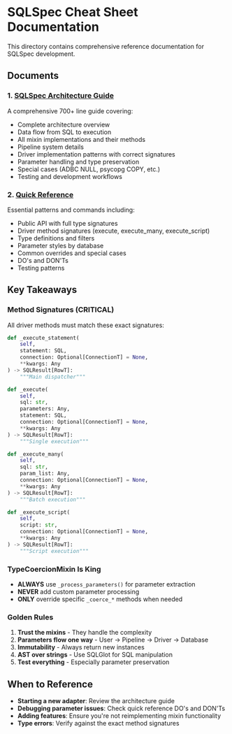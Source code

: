 # SQLSpec Cheat Sheet Documentation

This directory contains comprehensive reference documentation for SQLSpec development.

## Documents

### 1. [SQLSpec Architecture Guide](sqlspec-architecture-guide.md)

A comprehensive 700+ line guide covering:

- Complete architecture overview
- Data flow from SQL to execution
- All mixin implementations and their methods
- Pipeline system details
- Driver implementation patterns with correct signatures
- Parameter handling and type preservation
- Special cases (ADBC NULL, psycopg COPY, etc.)
- Testing and development workflows

### 2. [Quick Reference](quick-reference.md)

Essential patterns and commands including:

- Public API with full type signatures
- Driver method signatures (execute, execute_many, execute_script)
- Type definitions and filters
- Parameter styles by database
- Common overrides and special cases
- DO's and DON'Ts
- Testing patterns

## Key Takeaways

### Method Signatures (CRITICAL)

All driver methods must match these exact signatures:

```python
def _execute_statement(
    self,
    statement: SQL,
    connection: Optional[ConnectionT] = None,
    **kwargs: Any
) -> SQLResult[RowT]:
    """Main dispatcher"""

def _execute(
    self,
    sql: str,
    parameters: Any,
    statement: SQL,
    connection: Optional[ConnectionT] = None,
    **kwargs: Any
) -> SQLResult[RowT]:
    """Single execution"""

def _execute_many(
    self,
    sql: str,
    param_list: Any,
    connection: Optional[ConnectionT] = None,
    **kwargs: Any
) -> SQLResult[RowT]:
    """Batch execution"""

def _execute_script(
    self,
    script: str,
    connection: Optional[ConnectionT] = None,
    **kwargs: Any
) -> SQLResult[RowT]:
    """Script execution"""
```

### TypeCoercionMixin Is King

- **ALWAYS** use `_process_parameters()` for parameter extraction
- **NEVER** add custom parameter processing
- **ONLY** override specific `_coerce_*` methods when needed

### Golden Rules

1. **Trust the mixins** - They handle the complexity
2. **Parameters flow one way** - User → Pipeline → Driver → Database
3. **Immutability** - Always return new instances
4. **AST over strings** - Use SQLGlot for SQL manipulation
5. **Test everything** - Especially parameter preservation

## When to Reference

- **Starting a new adapter**: Review the architecture guide
- **Debugging parameter issues**: Check quick reference DO's and DON'Ts
- **Adding features**: Ensure you're not reimplementing mixin functionality
- **Type errors**: Verify against the exact method signatures
